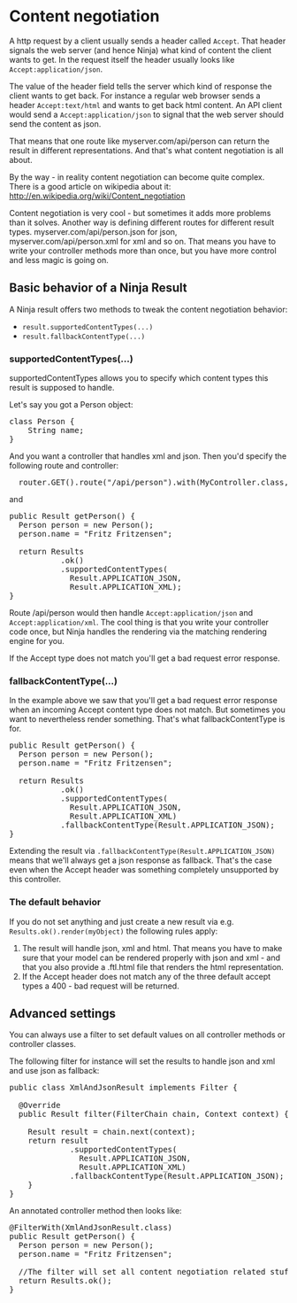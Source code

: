 Content negotiation
===================

A http request by a client usually sends a header called <code>Accept</code>. That header signals
the web server (and hence Ninja) what kind of content the client wants to get. In the request
itself the header usually looks like <code>Accept:application/json</code>.

The value of the header field tells the server which kind of response the 
client wants to get back. For instance a regular web browser 
sends a header <code>Accept:text/html</code> and wants to get back html content. 
An API client would send a <code>Accept:application/json</code>
to signal that the web server should send the content as json.

That means that one route like myserver.com/api/person can return the result
in different representations. And that's what content negotiation is all about.

By the way - in reality content negotiation can become quite complex. There is 
a good article on wikipedia about it: http://en.wikipedia.org/wiki/Content_negotiation

<div class="alert alert-info">
Content negotiation is very cool - but sometimes it adds more problems than
it solves. Another way is defining different routes for different result types.
myserver.com/api/person.json for json, myserver.com/api/person.xml for xml
and so on. That means you have to write your controller methods more than
once, but you have more control and less magic is going on.
</div>


Basic behavior of a Ninja Result
--------------------------------

A Ninja result offers two methods to tweak the content negotiation behavior:

- <code>result.supportedContentTypes(...)</code>
- <code>result.fallbackContentType(...)</code>

### supportedContentTypes(...)

supportedContentTypes allows you to specify which content types this result
is supposed to handle.

Let's say you got a Person object:
<pre class="prettyprint">
class Person {
    String name;
}
</pre>

And you want a controller that handles xml and json. Then you'd specify the following
route and controller:

<pre class="prettyprint">
  router.GET().route("/api/person").with(MyController.class, "getPerson");
</pre>

and

<pre class="prettyprint">
public Result getPerson() {
  Person person = new Person();
  person.name = "Fritz Fritzensen";

  return Results
           .ok()
           .supportedContentTypes(
             Result.APPLICATION_JSON, 
             Result.APPLICATION_XML);
}
</pre>

Route /api/person would then handle <code>Accept:application/json</code> 
and <code>Accept:application/xml</code>. The cool thing is that you write 
your controller code once, but Ninja handles the rendering
via the matching rendering engine for you. 

If the Accept type does not match you'll get a bad request error response.


### fallbackContentType(...)

In the example above we saw that you'll get a bad request error response when
an incoming Accept content type does not match. 
But sometimes you want to nevertheless render something. 
That's what fallbackContentType is for. 

<pre class="prettyprint">
public Result getPerson() {
  Person person = new Person();
  person.name = "Fritz Fritzensen";

  return Results
           .ok()
           .supportedContentTypes(
             Result.APPLICATION_JSON, 
             Result.APPLICATION_XML)
           .fallbackContentType(Result.APPLICATION_JSON);
}
</pre>

Extending the result via <code>.fallbackContentType(Result.APPLICATION_JSON)</code> 
means that we'll always get a json response as fallback. That's the case even
when the Accept header was something completely unsupported by this controller.

### The default behavior

If you do not set anything and just create a new result via e.g. 
<code>Results.ok().render(myObject)</code>
the following rules apply:

1. The result will handle json, xml and html. That means you have to make sure
that your model can be rendered properly with json and xml - and that you also
provide a .ftl.html file that renders the html representation.
2. If the Accept header does not match any of the three default accept types a
400 - bad request will be returned.

Advanced settings
-----------------

You can always use a filter to set default values on all controller methods
or controller classes.

The following filter for instance will set the results to handle json and
xml and use json as fallback:

<pre class="prettyprint">
public class XmlAndJsonResult implements Filter {

  @Override
  public Result filter(FilterChain chain, Context context) {

    Result result = chain.next(context);
    return result
             .supportedContentTypes(
               Result.APPLICATION_JSON, 
               Result.APPLICATION_XML)
             .fallbackContentType(Result.APPLICATION_JSON);
    }
}
</pre>
An annotated controller method then looks like:

<pre class="prettyprint">
@FilterWith(XmlAndJsonResult.class)
public Result getPerson() {
  Person person = new Person();
  person.name = "Fritz Fritzensen";

  //The filter will set all content negotiation related stuff for us:
  return Results.ok();
}
</pre>
